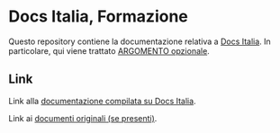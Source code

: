 Docs Italia, Formazione
===================

Questo repository contiene la documentazione relativa a [Docs Italia](www.docs.italia.it). 
In particolare, qui viene trattato [ARGOMENTO opzionale]().

Link
----

Link alla [documentazione compilata su Docs Italia](http://formazione-docs.readthedocs.io/it/latest/index.html#).

Link ai [documenti originali (se presenti)]().
